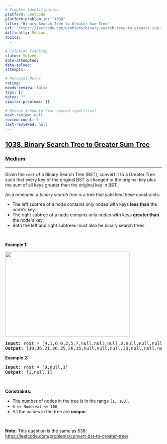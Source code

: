```yaml
---
# Problem Identification
platform: LeetCode
platform-problem-id: "1038"
title: "Binary Search Tree to Greater Sum Tree"
url: "https://leetcode.com/problems/binary-search-tree-to-greater-sum-tree"
difficulty: Medium
topics:
  -

# Solution Tracking
status: Solved
date-attempted:
date-solved:
attempts:

# Personal Notes
rating:
needs-review: false
tags: []
notes: ""
similar-problems: []

# Review Schedule (for spaced repetition)
next-review: null
review-count: 0
last-reviewed: null
---
```


<h2><a href="https://leetcode.com/problems/binary-search-tree-to-greater-sum-tree">1038. Binary Search Tree to Greater Sum Tree</a></h2><h3>Medium</h3><hr><p>Given the <code>root</code> of a Binary Search Tree (BST), convert it to a Greater Tree such that every key of the original BST is changed to the original key plus the sum of all keys greater than the original key in BST.</p>

<p>As a reminder, a <em>binary search tree</em> is a tree that satisfies these constraints:</p>

<ul>
	<li>The left subtree of a node contains only nodes with keys <strong>less than</strong> the node&#39;s key.</li>
	<li>The right subtree of a node contains only nodes with keys <strong>greater than</strong> the node&#39;s key.</li>
	<li>Both the left and right subtrees must also be binary search trees.</li>
</ul>

<p>&nbsp;</p>
<p><strong class="example">Example 1:</strong></p>
<img alt="" src="https://assets.leetcode.com/uploads/2019/05/02/tree.png" style="width: 400px; height: 273px;" />
<pre>
<strong>Input:</strong> root = [4,1,6,0,2,5,7,null,null,null,3,null,null,null,8]
<strong>Output:</strong> [30,36,21,36,35,26,15,null,null,null,33,null,null,null,8]
</pre>

<p><strong class="example">Example 2:</strong></p>

<pre>
<strong>Input:</strong> root = [0,null,1]
<strong>Output:</strong> [1,null,1]
</pre>

<p>&nbsp;</p>
<p><strong>Constraints:</strong></p>

<ul>
	<li>The number of nodes in the tree is in the range <code>[1, 100]</code>.</li>
	<li><code>0 &lt;= Node.val &lt;= 100</code></li>
	<li>All the values in the tree are <strong>unique</strong>.</li>
</ul>

<p>&nbsp;</p>
<p><strong>Note:</strong> This question is the same as 538: <a href="https://leetcode.com/problems/convert-bst-to-greater-tree/" target="_blank">https://leetcode.com/problems/convert-bst-to-greater-tree/</a></p>
